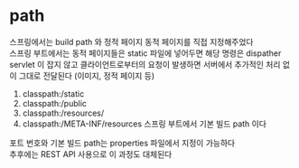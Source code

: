 # path
스프링에서는 build path 와 정적 페이지 동적 페이지를 직접 지정해주었다   
스프링 부트에서는 동적 페이지들은 static 파일에 넣어두면 해당 명령은 dispather servlet 이 잡지 않고
클라이언트로부터의 요청이 발생하면 서버에서 추가적인 처리 없이 그대로 전달된다 (이미지, 정적 페이지 등)

1. classpath:/static
2. classpath:/public
3. classpath:/resources/
4. classpath:/META-INF/resources
스프링 부트에서 기본 빌드 path 이다

포트 번호와 기본 빌드 path는 properties 파일에서 지정이 가능하다  
추후에는 REST API 사용으로 이 과정도 대체된다 
